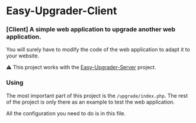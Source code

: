 # Easy-Upgrader-Client
### [Client] A simple web application to upgrade another web application.

You will surely have to modify the code of the web application to adapt it to your website.

⚠️ This project works with the [Easy-Upgrader-Server](https://github.com/Electron-Minecraft-Launcher/Easy-Upgrader-Server) project.

### Using

The most important part of this project is the `/upgrade/index.php`. The rest of the project is only there as an example to test the web application.

All the configuration you need to do is in this file.